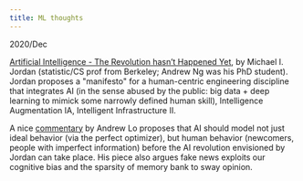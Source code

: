 ```yaml
---
title: ML thoughts
---
```


2020/Dec

[Artificial Intelligence - The Revolution hasn’t Happened Yet](https://hdsr.mitpress.mit.edu/pub/wot7mkc1/release/9), by Michael I. Jordan (statistic/CS prof from Berkeley; Andrew Ng was his PhD student). Jordan proposes a "manifesto" for a human-centric engineering discipline that integrates AI (in the sense abused by the public: big data + deep learning to mimick some narrowly defined human skill), Intelligence Augmentation IA, Intelligent Infrastructure II.

A nice [commentary](https://hdsr.mitpress.mit.edu/pub/pjebp7io/release/4) by Andrew Lo proposes that AI should model not just ideal behavior (via the perfect optimizer), but human behavior (newcomers, people with imperfect information) before the AI revolution envisioned by Jordan can take place. His piece also argues fake news exploits our cognitive bias and the sparsity of memory bank to sway opinion.
